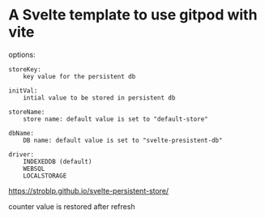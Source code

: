 # A Svelte template to use gitpod with vite

options:

    storeKey:
        key value for the persistent db

    initVal:
        intial value to be stored in persistent db

    storeName: 
        store name: default value is set to "default-store"

    dbName: 
        DB name: default value is set to "svelte-presistent-db"

    driver:
        INDEXEDDB (default)
        WEBSQL
        LOCALSTORAGE

https://stroblp.github.io/svelte-persistent-store/

counter value is restored after refresh